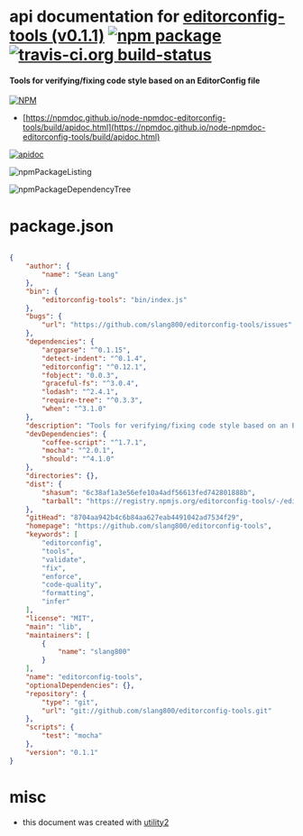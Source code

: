 # api documentation for  [editorconfig-tools (v0.1.1)](https://github.com/slang800/editorconfig-tools)  [![npm package](https://img.shields.io/npm/v/npmdoc-editorconfig-tools.svg?style=flat-square)](https://www.npmjs.org/package/npmdoc-editorconfig-tools) [![travis-ci.org build-status](https://api.travis-ci.org/npmdoc/node-npmdoc-editorconfig-tools.svg)](https://travis-ci.org/npmdoc/node-npmdoc-editorconfig-tools)
#### Tools for verifying/fixing code style based on an EditorConfig file

[![NPM](https://nodei.co/npm/editorconfig-tools.png?downloads=true&downloadRank=true&stars=true)](https://www.npmjs.com/package/editorconfig-tools)

- [https://npmdoc.github.io/node-npmdoc-editorconfig-tools/build/apidoc.html](https://npmdoc.github.io/node-npmdoc-editorconfig-tools/build/apidoc.html)

[![apidoc](https://npmdoc.github.io/node-npmdoc-editorconfig-tools/build/screenCapture.buildCi.browser.%252Ftmp%252Fbuild%252Fapidoc.html.png)](https://npmdoc.github.io/node-npmdoc-editorconfig-tools/build/apidoc.html)

![npmPackageListing](https://npmdoc.github.io/node-npmdoc-editorconfig-tools/build/screenCapture.npmPackageListing.svg)

![npmPackageDependencyTree](https://npmdoc.github.io/node-npmdoc-editorconfig-tools/build/screenCapture.npmPackageDependencyTree.svg)



# package.json

```json

{
    "author": {
        "name": "Sean Lang"
    },
    "bin": {
        "editorconfig-tools": "bin/index.js"
    },
    "bugs": {
        "url": "https://github.com/slang800/editorconfig-tools/issues"
    },
    "dependencies": {
        "argparse": "^0.1.15",
        "detect-indent": "^0.1.4",
        "editorconfig": "^0.12.1",
        "fobject": "0.0.3",
        "graceful-fs": "^3.0.4",
        "lodash": "^2.4.1",
        "require-tree": "^0.3.3",
        "when": "^3.1.0"
    },
    "description": "Tools for verifying/fixing code style based on an EditorConfig file",
    "devDependencies": {
        "coffee-script": "^1.7.1",
        "mocha": "^2.0.1",
        "should": "^4.1.0"
    },
    "directories": {},
    "dist": {
        "shasum": "6c38af1a3e56efe10a4adf56613fed742801888b",
        "tarball": "https://registry.npmjs.org/editorconfig-tools/-/editorconfig-tools-0.1.1.tgz"
    },
    "gitHead": "8704aa942b4c6b84aa627eab4491042ad7534f29",
    "homepage": "https://github.com/slang800/editorconfig-tools",
    "keywords": [
        "editorconfig",
        "tools",
        "validate",
        "fix",
        "enforce",
        "code-quality",
        "formatting",
        "infer"
    ],
    "license": "MIT",
    "main": "lib",
    "maintainers": [
        {
            "name": "slang800"
        }
    ],
    "name": "editorconfig-tools",
    "optionalDependencies": {},
    "repository": {
        "type": "git",
        "url": "git://github.com/slang800/editorconfig-tools.git"
    },
    "scripts": {
        "test": "mocha"
    },
    "version": "0.1.1"
}
```



# misc
- this document was created with [utility2](https://github.com/kaizhu256/node-utility2)
